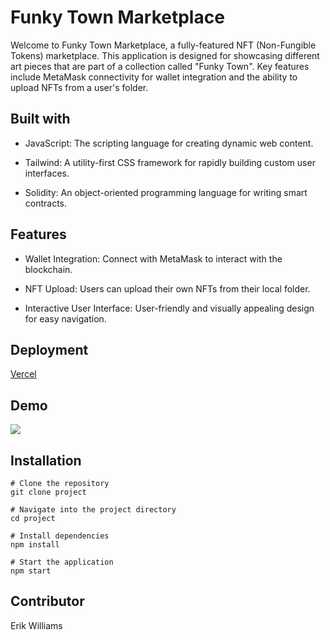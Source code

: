 # Funky Town Marketplace

Welcome to Funky Town Marketplace, a fully-featured NFT (Non-Fungible Tokens) marketplace. This application is designed for showcasing different art pieces that are part of a collection called "Funky Town". Key features include MetaMask connectivity for wallet integration and the ability to upload NFTs from a user's folder.

## Built with

- JavaScript: The scripting language for creating dynamic web content.

- Tailwind: A utility-first CSS framework for rapidly building custom user interfaces.

- Solidity: An object-oriented programming language for writing smart contracts.

## Features

- Wallet Integration: Connect with MetaMask to interact with the blockchain.

- NFT Upload: Users can upload their own NFTs from their local folder.

- Interactive User Interface: User-friendly and visually appealing design for easy navigation.

## Deployment

[Vercel](https://funky-town-marketplace.vercel.app/)

## Demo

![](./src/demo.gif)

## Installation

```
# Clone the repository
git clone project

# Navigate into the project directory
cd project

# Install dependencies
npm install

# Start the application
npm start
```

## Contributor

Erik Williams
